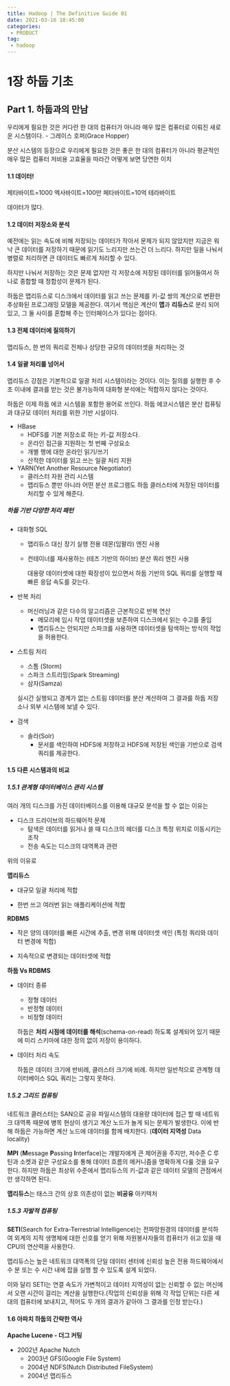 ```yaml
---
title: Hadoop | The Definitive Guide 01
date: 2021-03-16 18:45:00
categories:
 - PRODUCT
tag:
 - hadoop
---
```


# 1장 하둡 기초

## Part 1. 하둡과의 만남

우리에게 필요한 것은 커다란 한 대의 컴퓨터가 아니라 매우 많은 컴퓨터로 이뤄진 새로운 시스템이다. - 그레이스 호퍼(Grace Hopper)

분산 시스템의 등장으로 우리에게 필요한 것은 좋은 한 대의 컴퓨터가 아니라 평균적인 매우 많은 컴퓨터 저비용 고효율을 따라간 어떻게 보면 당연한 이치

<!-- more -->

#### 1.1 데이터!

제타바이트=1000 엑사바이트=100만 페타바이트=10억 테라바이트

데이터가 많다.

#### 1.2 데이터 저장소와 분석

예전에는 읽는 속도에 비해 저장되는 데이터가 작아서 문제가 되지 않았지만 지금은 워낙 큰 데이터를 저장하기 때문에 읽기도 느리지만 쓰는건 더 느리다. 하지만 일을 나눠서 병렬로 처리하면 큰 데이터도 빠르게 처리할 수 있다.

하지만 나눠서 저장하는 것은 문제 없지만 각 저장소에 저장된 데이터를 읽어들여서 하나로 종합할 때 정합성이 문제가 된다.

하둡은 맵리듀스로 디스크에서 데이터를 읽고 쓰는 문제를 키-값 쌍의 계산으로 변환한 추상화된 프로그래밍 모델을 제공한다. 여기서 핵심은 계산이 **맵**과 **리듀스**로 분리 되어 있고, 그 둘 사이를 혼합해 주는 인터페이스가 있다는 점이다.

#### 1.3 전체 데이터에 질의하기

맵리듀스, 한 번의 쿼리로 전체나 상당한 규모의 데이터셋을 처리하는 것

#### 1.4 일괄 처리를 넘어서

맵리듀스 강점은 기본적으로 일괄 처리 시스템이라는 것이다. 이는 질의를 실행한 후 수 초 이내에 결과를 받는 것은 불가능하여 대화형 분석에는 적합하지 않다는 것이다.

하둡은 이제 하둡 에코 시스템을 포함한 용어로 쓰인다. 하둡 에코시스템은 분산 컴퓨팅과 대규모 데이터 처리를 위한 기반 시설이다. 

- HBase
  - HDFS를 기본 저장소로 하는 키-값 저장소다.
  - 온라인 접근을 지원하는 첫 번째 구성요소
  - 개별 행에 대한 온라인 읽기/쓰기
  - 산적한 데이터를 읽고 쓰는 일괄 처리 지원
- YARN(Yet Another Resource Negotiator)
  - 클러스터 자원 관리 시스템
  - 맵리듀스 뿐만 아니라 어떤 분산 프로그램도 하둡 클러스터에 저장된 데이터를 처리할 수 있게 해준다.

##### 하둡 기반 다양한 처리 패턴

- 대화형 SQL

  - 맵리듀스 대신 장기 실행 전용 데몬(임팔라) 엔진 사용

  - 컨테이너를 재사용하는 (테즈 기반의 하이브) 분산 쿼리 엔진 사용

    대용량 데이터셋에 대한 확장성이 있으면서 하둡 기반의 SQL 쿼리를 실행할 때 빠른 응답 속도를 갖는다.

- 반복 처리

  - 머신러닝과 같은 다수의 알고리즘은 근본적으로 반복 연산
    - 메모리에 임시 작업 데이터셋을 보존하여 디스크에서 읽는 수고를 줄임
    - 맵리듀스는 안되지만 스파크를 사용하면 데이터셋을 탐색하는 방식의 작업을 허용한다.

- 스트림 처리

  - 스톰 (Storm)
  - 스파크 스트리밍(Spark Streaming)
  - 삼자(Samza)

  실시간 실행되고 경계가 없는 스트림 데이터를 분산 계산하여 그 결과를 하둡 저장소나 외부 시스템에 보낼 수 있다.

- 검색

  - 솔라(Solr)
    - 문서를 색인하여 HDFS에 저장하고 HDFS에 저장된 색인을 기반으로 검색 쿼리를 제공한다.

#### 1.5 다른 시스템과의 비교

##### 1.5.1 관계형 데이터베이스 관리 시스템

여러 개의 디스크를 가진 데이터베이스를 이용해 대규모 분석을 할 수 없는 이유는

- 디스크 드라이브의 하드웨어적 문제
  - 탐색은 데이터를 읽거나 쓸 때 디스크의 헤더를 디스크 특정 위치로 이동시키는 조작
  - 전송 속도는 디스크의 대역폭과 관련

위의 이유로

**맵리듀스**

- 대규모 일괄 처리에 적합

- 한번 쓰고 여러번 읽는 애플리케이션에 적합

**RDBMS**

- 작은 양의 데이터를 빠른 시간에 추출, 변경 위해 데이터셋 색인 (특정 쿼리와 데이터 변경에 적합)

- 지속적으로 변경되는 데이터셋에 적합



**하둡 Vs RDBMS**

- 데이터 종류
  - 정형 데이터
  - 반정형 데이터
  - 비정형 데이터

  하둡은 **처리 시점에 데이터를 해석**(schema-on-read) 하도록 설계되어 있기 때문에 미리 스키마에 대한 정의 없이 저장이 용이하다. 

- 데이터 처리 속도

  하둡은 데이터 크기에 반비례, 클러스터 크기에 비례. 하지만 일반적으로 관계형 데이터베이스 SQL 쿼리는 그렇지 못하다.

##### 1.5.2 그리드 컴퓨팅

네트워크 클러스터는 SAN으로 공유 파일시스템의 대용량 데이터에 접근 할 때 네트워크 대역폭 때문에 병목 현상이 생기고 계산 노드가 놀게 되는 문제가 발생한다. 이에 반해 하둡은 가능하면 계산 노드에 데이터를 함께 배치한다. (**데이터 지역성** Data locality)

**MPI** (**M**essage **P**assing **I**nterface)는 개발자에게 큰 제어권을 주지만, 저수준 C 루틴과 소켓과 같은 구성요소를 통해 데이터 흐름의 메커니즘을 명확하게 다룰 것을 요구한다. 하지만 하둡은 최상위 수준에서 맵리듀스의 키-값과 같은 데이터 모델의 관점에서만 생각하면 된다.

**맵리듀스**는 태스크 간의 상호 의존성이 없는 **비공유** 아키텍처

##### 1.5.3 자발적 컴퓨팅

**SETI**(Search for Extra-Terrestrial Intelligence)는 전파망원경의 데이터를 분석하여 외계의 지적 생명체에 대한 신호를 얻기 위해 자원봉사자들의 컴퓨터가 쉬고 있을 때 CPU의 연산력을 사용한다.

맵리듀스는  높은 네트워크 대역폭의 단일 데이터 센터에 신뢰성 높은 전용 하드웨어에서 수 분 또는 수 시간 내에 잡을 실행 할 수 있도록 설계 되었다.

이와 달리 SETI는 연결 속도가 가변적이고 데이터 지역성이 없는 신뢰할 수 없는 머신에서 오랜 시간이 걸리는 계산을 실행한다.(작업의 신뢰성을 위해 각 작업 단위는 다른 세대의 컴퓨터에 보내지고, 적어도 두 개의 결과가 같아야 그 결과를 인정 받는다.)

#### 1.6 아파치 하둡의 간략한 역사

**Apache Lucene - 더그 커팅**

- 2002년 Apache Nutch
  - 2003년 GFS(Google File System)
  - 2004년 NDFS(Nutch Distributed FileSystem)
  - 2004년 맵리듀스